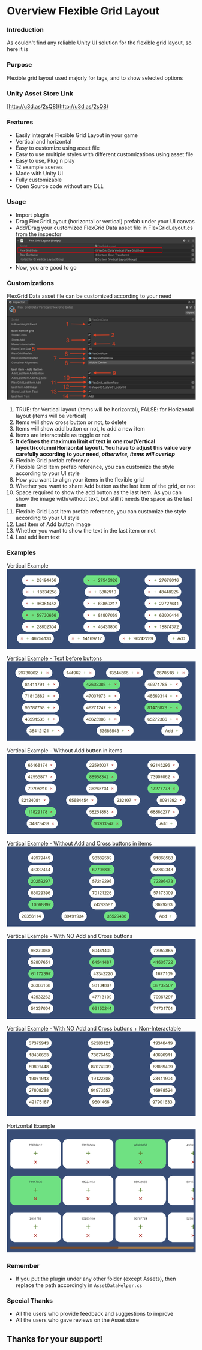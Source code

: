 # Overview Flexible Grid Layout #

### Introduction ###
As couldn't find any reliable Unity UI solution for the flexible grid layout, so here it is

### Purpose ###
Flexible grid layout used majorly for tags, and to show selected options

### Unity Asset Store Link ###

[http://u3d.as/2sQ8](http://u3d.as/2sQ8)

### Features ###
* Easily integrate Flexible Grid Layout in your game
* Vertical and horizontal
* Easy to customize using asset file
* Easy to use multiple styles with different customizations using asset file
* Easy to use, Plug n play
* 12 example scenes
* Made with Unity UI
* Fully customizable
* Open Source code without any DLL

### Usage ###
* Import plugin
* Drag FlexGridLayout (horizontal or vertical) prefab under your UI canvas
* Add/Drag your customized FlexGrid Data asset file in FlexGridLayout.cs from the inspector
![Flex Grid Layout.jpg](https://github.com/mohsinkhan26/flex-grid-layout/blob/master/Screenshots/Flex%20Grid%20Layout.jpg)
* Now, you are good to go

### Customizations ###
FlexGrid Data asset file can be customized according to your need
![Flex Grid Data.png](https://github.com/mohsinkhan26/flex-grid-layout/blob/master/Screenshots/Flex%20Grid%20Data.png)
1. TRUE: for Vertical layout (items will be horizontal), FALSE: for Horizontal layout (items will be vertical)
2. Items will show cross button or not, to delete
3. Items will show add button or not, to add a new item
4. Items are interactable as toggle or not
5. **It defines the maximum limit of text in one row(Vertical layout)/column(Horizontal layout). You have to adjust this value very carefully according to your need, _otherwise, items will overlap_**
6. Flexible Grid prefab reference
7. Flexible Grid Item prefab reference, you can customize the style according to your UI style
8. How you want to align your items in the flexible grid
9. Whether you want to share Add button as the last item of the grid, or not
10. Space required to show the add button as the last item. As you can show the image with/without text, but still it needs the space as the last item
11. Flexible Grid Last Item prefab reference, you can customize the style according to your UI style
12. Last item of Add button image
13. Whether you want to show the text in the last item or not
14. Last add item text

### Examples ###
Vertical Example
![Vertical Example-00.png](https://github.com/mohsinkhan26/flex-grid-layout/blob/master/Examples/Vertical%20Example-00.png)

Vertical Example - Text before buttons
![Vertical Example-01-Text before buttons.png](https://github.com/mohsinkhan26/flex-grid-layout/blob/master/Examples/Vertical%20Example-01-Text%20before%20buttons.png)

Vertical Example - Without Add button in items
![Vertical Example-02-Without Add in items.png](https://github.com/mohsinkhan26/flex-grid-layout/blob/master/Examples/Vertical%20Example-02-Without%20Add%20in%20items.png)

Vertical Example - Without Add and Cross buttons in items
![Vertical Example-03-Without Add and Cross in items.png](https://github.com/mohsinkhan26/flex-grid-layout/blob/master/Examples/Vertical%20Example-03-Without%20Add%20and%20Cross%20in%20items.png)

Vertical Example - With NO Add and Cross buttons
![Vertical Example-04-With NO Add and Cross.png](https://github.com/mohsinkhan26/flex-grid-layout/blob/master/Examples/Vertical%20Example-04-With%20NO%20Add%20and%20Cross.png)

Vertical Example - With NO Add and Cross buttons + Non-Interactable
![Vertical Example-05-With NO Add and Cross + Non-Interactable.png](https://github.com/mohsinkhan26/flex-grid-layout/blob/master/Examples/Vertical%20Example-05-With%20NO%20Add%20and%20Cross%20+%20Non-Interactable.png)

Horizontal Example
![Horizontal Example-00.png](https://github.com/mohsinkhan26/flex-grid-layout/blob/master/Examples/Horizontal%20Example-00.png)

### Remember ###
* If you put the plugin under any other folder (except Assets), then replace the path accordingly in `AssetDataHelper.cs`

### Special Thanks ###

* All the users who provide feedback and suggestions to improve
* All the users who gave reviews on the Asset store


## Thanks for your support! ##